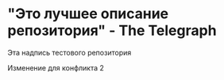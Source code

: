 # "Это лучшее описание репозитория" - The Telegraph

Эта надпись тестового репозитория

Изменение для конфликта 2
